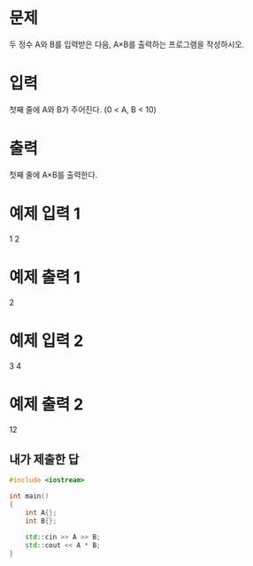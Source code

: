 문제
====
두 정수 A와 B를 입력받은 다음, A×B를 출력하는 프로그램을 작성하시오.

입력
====
첫째 줄에 A와 B가 주어진다. (0 < A, B < 10)

출력
====
첫째 줄에 A×B를 출력한다.

예제 입력 1
=======
1 2

예제 출력 1
====
2

예제 입력 2
===
3 4

예제 출력 2
===
12

내가 제출한 답
---------
```cpp
#include <iostream>

int main()
{
	int A{};
	int B{};

	std::cin >> A >> B;
	std::cout << A * B;
}
```
